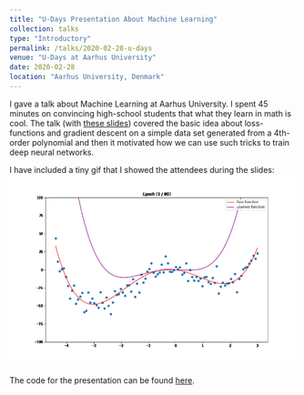 ```yaml
---
title: "U-Days Presentation About Machine Learning"
collection: talks
type: "Introductory"
permalink: /talks/2020-02-28-u-days
venue: "U-Days at Aarhus University"
date: 2020-02-28
location: "Aarhus University, Denmark"
---
```


I gave a talk about Machine Learning at Aarhus University. 
I spent 45 minutes on convincing high-school students that what they learn in math is cool.
The talk (with [these slides](https://docs.google.com/presentation/d/1TdJtMOHdeGwbL_AKJ35pBQZKy2M1qp-m1Co_egnLiSA/edit?usp=sharing)) covered the basic idea about loss-functions and gradient descent on a simple data set generated from a 4th-order polynomial and then it motivated how we can use such tricks to train deep neural networks.

I have included a tiny gif that I showed the attendees during the slides:
![Gradient descent animation](/images/content/gradient_descent.gif)

The code for the presentation can be found [here](https://colab.research.google.com/drive/1BUqkyAkCwzD4lK6pMQXNkYuOYNWvBXZN).

